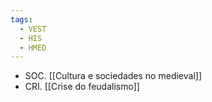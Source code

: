 ```yaml
---
tags:
  - VEST
  - HIS
  - HMED
---
```

- SOC. [[Cultura e sociedades no medieval]]
- CRI. [[Crise do feudalismo]]